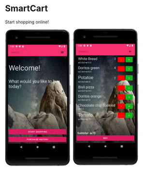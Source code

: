# SmartCart

Start shopping online!


<img src="main.png" height="455">

<img src="cart.png" height="455">



